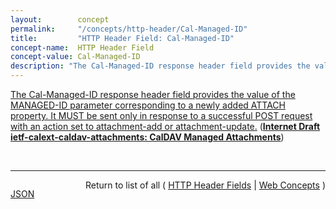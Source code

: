 ```yaml
---
layout:        concept
permalink:     "/concepts/http-header/Cal-Managed-ID"
title:         "HTTP Header Field: Cal-Managed-ID"
concept-name:  HTTP Header Field
concept-value: Cal-Managed-ID
description: "The Cal-Managed-ID response header field provides the value of the MANAGED-ID parameter corresponding to a newly added ATTACH property. It MUST be sent only in response to a successful POST request with an action set to attachment-add or attachment-update."
---
```


[The Cal-Managed-ID response header field provides the value of the MANAGED-ID parameter corresponding to a newly added ATTACH property. It MUST be sent only in response to a successful POST request with an action set to attachment-add or attachment-update.](http://tools.ietf.org/html/draft-ietf-calext-caldav-attachments#section-5.1 "Read documentation for HTTP Header Field &#34;Cal-Managed-ID&#34;") (**[Internet Draft ietf-calext-caldav-attachments: CalDAV Managed Attachments](/specs/IETF/I-D/ietf-calext-caldav-attachments "This specification defines an extension to the calendar access protocol (CalDAV) to allow attachments associated with iCalendar data to be stored and managed on the server.")**)

<br/>
<hr/>

<p style="float : left"><a href="./Cal-Managed-ID.json" title="JSON representing this particular Web Concept value">JSON</a></p>
<p style="text-align: right">Return to list of all ( <a href="../http-header/">HTTP Header Fields</a> | <a href="../">Web Concepts</a> )</p>
